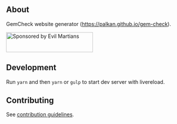 ## About

GemCheck website generator (https://palkan.github.io/gem-check).

<a href="https://evilmartians.com/">
<img src="https://evilmartians.com/badges/sponsored-by-evil-martians.svg" alt="Sponsored by Evil Martians" width="236" height="54"></a>

## Development

Run `yarn` and then `yarn` or `gulp` to start dev server with livereload.

## Contributing

See [contribution guidelines](CONTRIBUTING.md).
